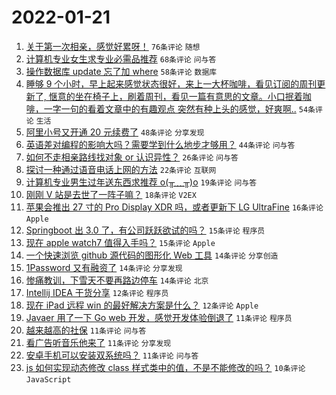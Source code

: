 # 2022-01-21

1. [关于第一次相亲，感觉好累呀！](https://www.v2ex.com/t/829633) `76条评论` `随想`
1. [计算机专业女生求专业必需品推荐](https://www.v2ex.com/t/829598) `68条评论` `问与答`
1. [操作数据库 update 忘了加 where](https://www.v2ex.com/t/829615) `58条评论` `数据库`
1. [睡够 9 个小时，早上起来感觉状态很好，来上一大杯咖啡，看见订阅的周刊更新了, 惬意的坐在椅子上，刷着周刊，看见一篇有意思的文章。小口抿着咖啡，一字一句的看着文章中的有趣观点 突然有种上头的感觉，好爽啊..](https://www.v2ex.com/t/829619) `54条评论` `生活`
1. [阿里小号又开通 20 元续费了](https://www.v2ex.com/t/829607) `48条评论` `分享发现`
1. [英语差对编程的影响大吗？需要学到什么地步才够用？](https://www.v2ex.com/t/829664) `44条评论` `问与答`
1. [如何不走相亲路线找对象 or 认识异性？](https://www.v2ex.com/t/829629) `26条评论` `问与答`
1. [探讨一种通过语音电话上网的方法](https://www.v2ex.com/t/829625) `22条评论` `互联网`
1. [计算机专业男生过年送东西求推荐 o(╥﹏╥)o](https://www.v2ex.com/t/829670) `19条评论` `问与答`
1. [刚刚 V 站是去世了一阵子嘛？](https://www.v2ex.com/t/829640) `18条评论` `V2EX`
1. [苹果会推出 27 寸的 Pro Display XDR 吗，或者更新下 LG UltraFine](https://www.v2ex.com/t/829603) `16条评论` `Apple`
1. [Springboot 出 3.0 了，有公司跃跃欲试的吗？](https://www.v2ex.com/t/829676) `15条评论` `程序员`
1. [现在 apple watch7 值得入手吗？](https://www.v2ex.com/t/829608) `15条评论` `Apple`
1. [一个快速浏览 github 源代码的图形化 Web 工具](https://www.v2ex.com/t/829638) `14条评论` `分享创造`
1. [1Password 又有融资了](https://www.v2ex.com/t/829613) `14条评论` `分享发现`
1. [惨痛教训，下雪天不要再路边停车](https://www.v2ex.com/t/829593) `14条评论` `北京`
1. [Intellij IDEA 干货分享](https://www.v2ex.com/t/829656) `12条评论` `程序员`
1. [现在 iPad 远程 win 的最好解决方案是什么？](https://www.v2ex.com/t/829617) `12条评论` `Apple`
1. [Javaer 用了一下 Go web 开发，感觉开发体验倒退了](https://www.v2ex.com/t/829692) `11条评论` `程序员`
1. [越来越高的社保](https://www.v2ex.com/t/829675) `11条评论` `问与答`
1. [看广告听音乐他来了](https://www.v2ex.com/t/829662) `11条评论` `分享发现`
1. [安卓手机可以安装双系统吗？](https://www.v2ex.com/t/829612) `11条评论` `问与答`
1. [js 如何实现动态修改 class 样式类中的值，不是不能修改的吗？](https://www.v2ex.com/t/829636) `10条评论` `JavaScript`
